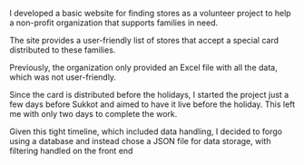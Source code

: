 I developed a basic website for finding stores as a volunteer project to help a non-profit organization that supports families in need.

The site provides a user-friendly list of stores that accept a special card distributed to these families.

Previously, the organization only provided an Excel file with all the data, which was not user-friendly.

Since the card is distributed before the holidays, I started the project just a few days before Sukkot and aimed to have it live before the holiday. This left me with only two days to complete the work. 

Given this tight timeline, which included data handling, I decided to forgo using a database and instead chose a JSON file for data storage, with filtering handled on the front end
